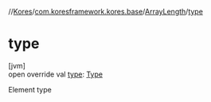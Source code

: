 //[Kores](../../../index.md)/[com.koresframework.kores.base](../index.md)/[ArrayLength](index.md)/[type](type.md)

# type

[jvm]\
open override val [type](type.md): [Type](https://docs.oracle.com/javase/8/docs/api/java/lang/reflect/Type.html)

Element type
